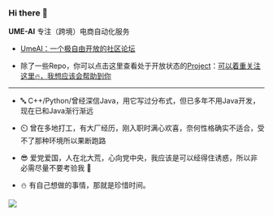### Hi there 👋

**UME-AI** 专注（跨境）电商自动化服务

- [UmeAI：一个极自由开放的社区论坛](https://www.beautygirls.top/)
  
- 除了一些Repo，你可以点击这里查看处于开放状态的[Project](https://github.com/ume-technology?tab=projects)：[可以着重关注这里🔥，我想应该会帮助到你](https://github.com/users/ume-technology/projects/1/views/2?pane=issue&itemId=26490425)
  

---

- 🔤 C++/Python/曾经深信Java，用它写过分布式，但已多年不用Java开发，现在已和Java渐行渐远

- ⏲️ 曾在多地打工，有大厂经历，刚入职时满心欢喜，奈何性格确实不适合，受不了那种环境所以果断跑路

- 😎 爱党爱国，人在北大荒，心向党中央，我应该是可以经得住诱惑，所以非必需尽量不要考验我 🥀

- ⛄ 有自己想做的事情，那就是珍惜时间。

![](https://i.328888.xyz/2023/04/22/i52pNZ.jpeg)


